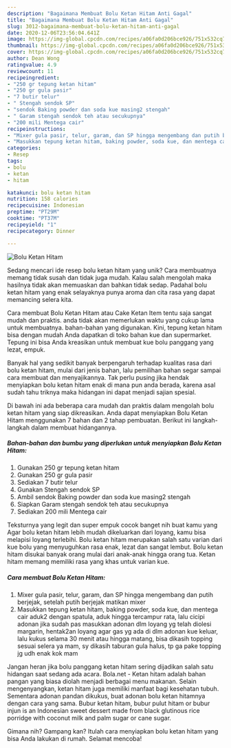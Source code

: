 ```yaml
---
description: "Bagaimana Membuat Bolu Ketan Hitam Anti Gagal"
title: "Bagaimana Membuat Bolu Ketan Hitam Anti Gagal"
slug: 3012-bagaimana-membuat-bolu-ketan-hitam-anti-gagal
date: 2020-12-06T23:56:04.641Z
image: https://img-global.cpcdn.com/recipes/a06fa0d206bce926/751x532cq70/bolu-ketan-hitam-foto-resep-utama.jpg
thumbnail: https://img-global.cpcdn.com/recipes/a06fa0d206bce926/751x532cq70/bolu-ketan-hitam-foto-resep-utama.jpg
cover: https://img-global.cpcdn.com/recipes/a06fa0d206bce926/751x532cq70/bolu-ketan-hitam-foto-resep-utama.jpg
author: Dean Wong
ratingvalue: 4.9
reviewcount: 11
recipeingredient:
- "250 gr tepung ketan hitam"
- "250 gr gula pasir"
- "7 butir telur"
- " Stengah sendok SP"
- "sendok Baking powder dan soda kue masing2 stengah"
- " Garam stengah sendok teh atau secukupnya"
- "200 mili Mentega cair"
recipeinstructions:
- "Mixer gula pasir, telur, garam, dan SP hingga mengembang dan putih berjejak, setelah putih berjejak matikan mixer"
- "Masukkan tepung ketan hitam, baking powder, soda kue, dan mentega cair aduk2 dengan spatula, aduk hingga tercampur rata, lalu cicipi adonan jika sudah pas masukkan adonan dlm loyang yg telah diolesi margarin, hentak2an loyang agar gas yg ada di dlm adonan kue keluar, lalu kukus selama 30 menit atau hingga matang, bisa dikasih topping sesuai selera ya mam, sy dikasih taburan gula halus, tp ga pake topping jg udh enak kok mam"
categories:
- Resep
tags:
- bolu
- ketan
- hitam

katakunci: bolu ketan hitam 
nutrition: 158 calories
recipecuisine: Indonesian
preptime: "PT29M"
cooktime: "PT37M"
recipeyield: "1"
recipecategory: Dinner

---
```



![Bolu Ketan Hitam](https://img-global.cpcdn.com/recipes/a06fa0d206bce926/751x532cq70/bolu-ketan-hitam-foto-resep-utama.jpg)

Sedang mencari ide resep bolu ketan hitam yang unik? Cara membuatnya memang tidak susah dan tidak juga mudah. Kalau salah mengolah maka hasilnya tidak akan memuaskan dan bahkan tidak sedap. Padahal bolu ketan hitam yang enak selayaknya punya aroma dan cita rasa yang dapat memancing selera kita.

Cara membuat Bolu Ketan Hitam atau Cake Ketan Item tentu saja sangat mudah dan praktis. anda tidak akan memerlukan waktu yang cukup lama untuk membuatnya. bahan-bahan yang digunakan. Kini, tepung ketan hitam bisa dengan mudah Anda dapatkan di toko bahan kue dan supermarket. Tepung ini bisa Anda kreasikan untuk membuat kue bolu panggang yang lezat, empuk.

Banyak hal yang sedikit banyak berpengaruh terhadap kualitas rasa dari bolu ketan hitam, mulai dari jenis bahan, lalu pemilihan bahan segar sampai cara membuat dan menyajikannya. Tak perlu pusing jika hendak menyiapkan bolu ketan hitam enak di mana pun anda berada, karena asal sudah tahu triknya maka hidangan ini dapat menjadi sajian spesial.


Di bawah ini ada beberapa cara mudah dan praktis dalam mengolah bolu ketan hitam yang siap dikreasikan. Anda dapat menyiapkan Bolu Ketan Hitam menggunakan 7 bahan dan 2 tahap pembuatan. Berikut ini langkah-langkah dalam membuat hidangannya.

<!--inarticleads1-->

##### Bahan-bahan dan bumbu yang diperlukan untuk menyiapkan Bolu Ketan Hitam:

1. Gunakan 250 gr tepung ketan hitam
1. Gunakan 250 gr gula pasir
1. Sediakan 7 butir telur
1. Gunakan  Stengah sendok SP
1. Ambil sendok Baking powder dan soda kue masing2 stengah
1. Siapkan  Garam stengah sendok teh atau secukupnya
1. Sediakan 200 mili Mentega cair


Teksturnya yang legit dan super empuk cocok banget nih buat kamu yang Agar bolu ketan hitam lebih mudah dikeluarkan dari loyang, kamu bisa melapisi loyang terlebihi. Bolu ketan hitam merupakan salah satu varian dari kue bolu yang menyuguhkan rasa enak, lezat dan sangat lembut. Bolu ketan hitam disukai banyak orang mulai dari anak-anak hingga orang tua. Ketan hitam memang memiliki rasa yang khas untuk varian kue. 

<!--inarticleads2-->

##### Cara membuat Bolu Ketan Hitam:

1. Mixer gula pasir, telur, garam, dan SP hingga mengembang dan putih berjejak, setelah putih berjejak matikan mixer
1. Masukkan tepung ketan hitam, baking powder, soda kue, dan mentega cair aduk2 dengan spatula, aduk hingga tercampur rata, lalu cicipi adonan jika sudah pas masukkan adonan dlm loyang yg telah diolesi margarin, hentak2an loyang agar gas yg ada di dlm adonan kue keluar, lalu kukus selama 30 menit atau hingga matang, bisa dikasih topping sesuai selera ya mam, sy dikasih taburan gula halus, tp ga pake topping jg udh enak kok mam


Jangan heran jika bolu panggang ketan hitam sering dijadikan salah satu hidangan saat sedang ada acara. Bola.net - Ketan hitam adalah bahan pangan yang biasa diolah menjadi berbagai menu makanan. Selain mengenyangkan, ketan hitam juga memiliki manfaat bagi kesehatan tubuh. Sementara adonan pandan dikukus, buat adonan bolu ketan hitamnya dengan cara yang sama. Bubur ketan hitam, bubur pulut hitam or bubur injun is an Indonesian sweet dessert made from black glutinous rice porridge with coconut milk and palm sugar or cane sugar. 

Gimana nih? Gampang kan? Itulah cara menyiapkan bolu ketan hitam yang bisa Anda lakukan di rumah. Selamat mencoba!
